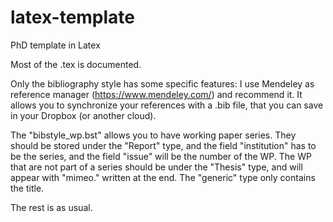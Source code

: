 # latex-template
PhD template in Latex

Most of the .tex is documented. 

Only the bibliography style has some specific features: I use Mendeley as reference manager (https://www.mendeley.com/) and recommend it.
It allows you to synchronize your references with a .bib file, that you can save in your Dropbox (or another cloud). 

The "bibstyle_wp.bst" allows you to have working paper series. They should be stored under the "Report" type, and the field "institution" has to be the series, and the field "issue" will be the number of the WP. 
The WP that are not part of a series should be under the "Thesis" type, and will appear with "mimeo." written at the end. 
The "generic" type only contains the title. 

The rest is as usual.
